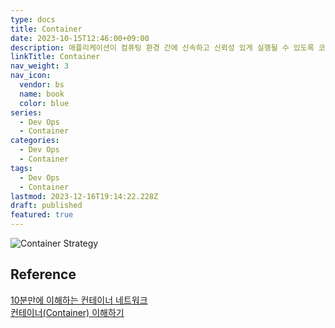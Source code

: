 ```yaml
---
type: docs
title: Container
date: 2023-10-15T12:46:00+09:00
description: 애플리케이션이 컴퓨팅 환경 간에 신속하고 신뢰성 있게 실행될 수 있도록 코드와 그 모든 종속성 있는 것들을 패키징하는 소프트웨어의 표준 단위
linkTitle: Container
nav_weight: 3
nav_icon:
  vendor: bs
  name: book
  color: blue
series:
  - Dev Ops
  - Container
categories:
  - Dev Ops
  - Container
tags:
  - Dev Ops
  - Container
lastmod: 2023-12-16T19:14:22.228Z
draft: published
featured: true
---
```


![Container Strategy](content/dev-ops/container-strategy.jpg#center "https://www.nextbigfuture.com/2019/09/what-is-a-container-in-information-technology-and-how-is-it-useful.html")

## Reference

[10분만에 이해하는 컨테이너 네트워크](https://devocean.sk.com/blog/techBoardDetail.do?ID=163803&boardType=techBlog)  
[컨테이너(Container) 이해하기](https://www.whatap.io/ko/blog/127/index.html)

